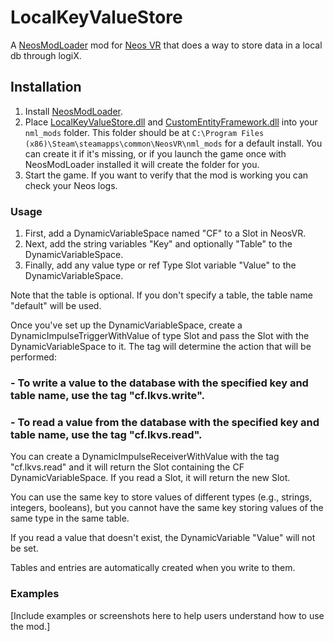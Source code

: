 # LocalKeyValueStore

A [NeosModLoader](https://github.com/zkxs/NeosModLoader) mod for [Neos VR](https://neos.com/) that does a way to store data in a local db through logiX.

## Installation
1. Install [NeosModLoader](https://github.com/zkxs/NeosModLoader).
1. Place [LocalKeyValueStore.dll](https://github.com/GithubUsername/LocalKeyValueStore/releases/latest/download/LocalKeyValueStore.dll) and [CustomEntityFramework.dll](https://github.com/KyuubiYoru/CustomEntityFramework/releases/latest/download/CustomEntityFramework.dll) into your `nml_mods` folder. This folder should be at `C:\Program Files (x86)\Steam\steamapps\common\NeosVR\nml_mods` for a default install. You can create it if it's missing, or if you launch the game once with NeosModLoader installed it will create the folder for you.
1. Start the game. If you want to verify that the mod is working you can check your Neos logs.

### Usage
1. First, add a DynamicVariableSpace named "CF" to a Slot in NeosVR.
2. Next, add the string variables "Key" and optionally "Table" to the DynamicVariableSpace.
3. Finally, add any value type or ref Type Slot variable "Value" to the DynamicVariableSpace.

Note that the table is optional. If you don't specify a table, the table name "default" will be used.

Once you've set up the DynamicVariableSpace, create a DynamicImpulseTriggerWithValue of type Slot and pass the Slot with the DynamicVariableSpace to it. The tag will determine the action that will be performed:

### - To write a value to the database with the specified key and table name, use the tag "cf.lkvs.write". 

### - To read a value from the database with the specified key and table name, use the tag "cf.lkvs.read".

You can create a DynamicImpulseReceiverWithValue<Slot> with the tag "cf.lkvs.read" and it will return the Slot containing the CF DynamicVariableSpace. If you read a Slot, it will return the new Slot.


You can use the same key to store values of different types (e.g., strings, integers, booleans), but you cannot have the same key storing values of the same type in the same table.

If you read a value that doesn't exist, the DynamicVariable "Value" will not be set.

Tables and entries are automatically created when you write to them.

### Examples
[Include examples or screenshots here to help users understand how to use the mod.]

